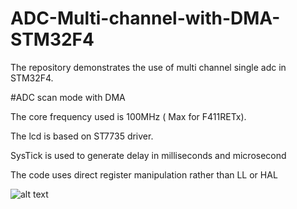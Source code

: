# ADC-Multi-channel-with-DMA-STM32F4
The repository demonstrates the use of multi channel single adc in STM32F4.

#ADC scan mode with DMA 

The core frequency used is 100MHz ( Max for F411RETx).

The lcd is based on ST7735 driver.

SysTick is used to generate delay in milliseconds and microsecond

The code uses direct register manipulation rather than LL or HAL

![alt text](https://i.imgur.com/KBsA40B.jpg)

